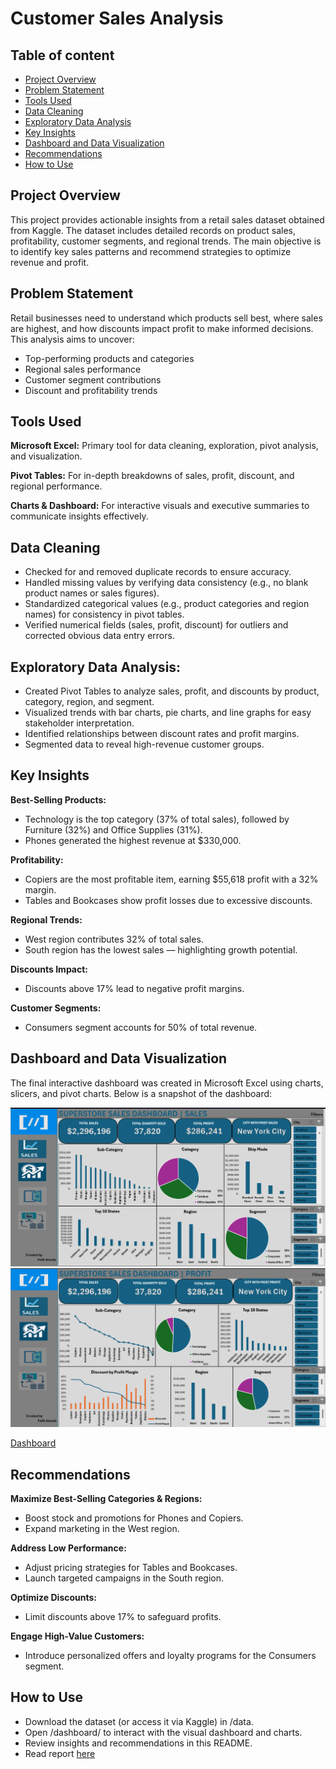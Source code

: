 # **Customer Sales Analysis**

## **Table of content**
- [Project Overview](#project-overview)
- [Problem Statement](#problem-statement)
- [Tools Used](#tools-used)
- [Data Cleaning](#data-cleaning)
- [Exploratory Data Analysis](#exploratory-data-analysis)
- [Key Insights](#key-insights)
- [Dashboard and Data Visualization](#dashboard-and-data-visualization)
- [Recommendations](#recommendations)
- [How to Use](#how-to-use)

## **Project Overview**
This project provides actionable insights from a retail sales dataset obtained from Kaggle. The dataset includes detailed records on product sales, profitability, customer segments, and regional trends. The main objective is to identify key sales patterns and recommend strategies to optimize revenue and profit.

## **Problem Statement**
Retail businesses need to understand which products sell best, where sales are highest, and how discounts impact profit to make informed decisions. This analysis aims to uncover:
- Top-performing products and categories
- Regional sales performance
- Customer segment contributions
- Discount and profitability trends

## **Tools Used**
**Microsoft Excel:** Primary tool for data cleaning, exploration, pivot analysis, and visualization.

**Pivot Tables:** For in-depth breakdowns of sales, profit, discount, and regional performance.

**Charts & Dashboard:** For interactive visuals and executive summaries to communicate insights effectively.

## **Data Cleaning**
- Checked for and removed duplicate records to ensure accuracy.
- Handled missing values by verifying data consistency (e.g., no blank product names or sales figures).
- Standardized categorical values (e.g., product categories and region names) for consistency in pivot tables.
- Verified numerical fields (sales, profit, discount) for outliers and corrected obvious data entry errors.

## **Exploratory Data Analysis:**
- Created Pivot Tables to analyze sales, profit, and discounts by product, category, region, and segment.
- Visualized trends with bar charts, pie charts, and line graphs for easy stakeholder interpretation.
- Identified relationships between discount rates and profit margins.
- Segmented data to reveal high-revenue customer groups.

## **Key Insights**
**Best-Selling Products:**
- Technology is the top category (37% of total sales), followed by Furniture (32%) and Office Supplies (31%).
- Phones generated the highest revenue at $330,000.

**Profitability:**
- Copiers are the most profitable item, earning $55,618 profit with a 32% margin.
- Tables and Bookcases show profit losses due to excessive discounts.

**Regional Trends:**
- West region contributes 32% of total sales.
- South region has the lowest sales — highlighting growth potential.

**Discounts Impact:**
- Discounts above 17% lead to negative profit margins.

**Customer Segments:**
- Consumers segment accounts for 50% of total revenue.

## **Dashboard and Data Visualization**
The final interactive dashboard was created in Microsoft Excel using charts, slicers, and pivot charts. Below is a snapshot of the dashboard:

![Page 1](./dashboard/sales.png)
![Page 1](./dashboard/profit.png)

[Dashboard](https://onedrive.live.com/personal/7177f5caf8d99464/_layouts/15/Doc.aspx?sourcedoc=%7Bef5caaa3-38c2-495d-8dac-fd50fe9b523b%7D&action=default&redeem=aHR0cHM6Ly8xZHJ2Lm1zL3gvYy83MTc3ZjVjYWY4ZDk5NDY0L0VhT3FYT19DT0YxSmphejlVUDZiVWpzQnlRMEpralRuY0FMd0RXal9acW9RdEE_ZT10Ylh1YWE&slrid=2fb0ada1-7031-d000-0ce9-14e061a21e4c&originalPath=aHR0cHM6Ly8xZHJ2Lm1zL3gvYy83MTc3ZjVjYWY4ZDk5NDY0L0VhT3FYT19DT0YxSmphejlVUDZiVWpzQnlRMEpralRuY0FMd0RXal9acW9RdEE_cnRpbWU9S0VYRkxRdTUzVWc&CID=95738b5f-f89a-445f-b99f-076d2144b746&_SRM=0:G:82)
## **Recommendations**
**Maximize Best-Selling Categories & Regions:**
- Boost stock and promotions for Phones and Copiers.
- Expand marketing in the West region.

**Address Low Performance:**
- Adjust pricing strategies for Tables and Bookcases.
- Launch targeted campaigns in the South region.

**Optimize Discounts:**
- Limit discounts above 17% to safeguard profits.

**Engage High-Value Customers:**
- Introduce personalized offers and loyalty programs for the Consumers segment.

## **How to Use**
- Download the dataset (or access it via Kaggle) in /data.
- Open /dashboard/ to interact with the visual dashboard and charts.
- Review insights and recommendations in this README.
- Read report [here](https://medium.com/@RubyAce/marketing-insight-report-7041c828f2e8)
